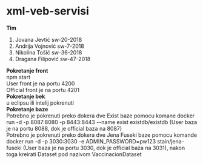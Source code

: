 # xml-veb-servisi
<strong>Tim</strong>
1. Jovana Jevtić sw-20-2018
2. Andrija Vojnović sw-7-2018
3. Nikolina Tošić sw-36-2018
4. Dragana Filipović sw-47-2018

<strong>Pokretanje front</strong><br/> npm start
<br/>  User front je na portu 4200
 <br/> Official front je na portu 4201
<br/><strong>Pokretanje bek</strong><br/> u eclipsu ili intelij pokrenuti
<br/><strong>Pokretanje baze </strong><br/> Potrebno je pokrenuti preko dokera dve Exist baze pomocu komane docker run -d -p 8087:8080 -p 8443:8443 --name exist existdb/existdb
                   (User baza je na portu 8088, dok je official baza na 8087)
                  <br/> Potrebno je pokrenuti preko dokera dve Jena Fuseki baze pomocu komande docker run -d -p  3030:3030 -e ADMIN_PASSWORD=pw123 stain/jena-fuseki
                   (User baza je na portu 3030, dok je official baza na 3031), nakon toga kreirati Dataset pod nazivom VaccinacionDataset
